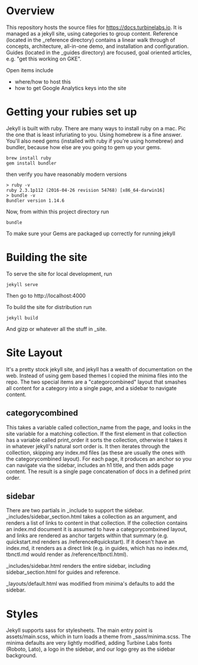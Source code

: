 
[//]: # ( Copyright 2017 Turbine Labs, Inc.                                   )
[//]: # ( you may not use this file except in compliance with the License.    )
[//]: # ( You may obtain a copy of the License at                             )
[//]: # (                                                                     )
[//]: # (     http://www.apache.org/licenses/LICENSE-2.0                      )
[//]: # (                                                                     )
[//]: # ( Unless required by applicable law or agreed to in writing, software )
[//]: # ( distributed under the License is distributed on an "AS IS" BASIS,   )
[//]: # ( WITHOUT WARRANTIES OR CONDITIONS OF ANY KIND, either express or     )
[//]: # ( implied. See the License for the specific language governing        )
[//]: # ( permissions and limitations under the License.                      )

# Overview

This repository hosts the source files for
https://docs.turbinelabs.io. It is managed as a jekyll site, using
categories to group content. Reference (located in the _reference
directory) contains a linear walk through of concepts, architecture,
all-in-one demo, and installation and configuration. Guides (located
in the _guides directory) are focused, goal oriented articles,
e.g. "get this working on GKE". 

Open items include

* where/how to host this
* how to get Google Analytics keys into the site

# Getting your rubies set up

Jekyll is built with ruby. There are many ways to install ruby on a
mac. Pic the one that is least infuriating to you. Using homebrew is a
fine answer. You'll also need gems (installed with ruby if you're
using homebrew) and bundler, because how else are you going to gem
up your gems.

```shell
brew install ruby
gem install bundler
```

then verify you have reasonably modern versions

```shell
> ruby -v
ruby 2.3.1p112 (2016-04-26 revision 54768) [x86_64-darwin16]
> bundle -v
Bundler version 1.14.6
```

Now, from within this project directory run

```shell
bundle
```

To make sure your Gems are packaged up correctly for running jekyll

# Building the site

To serve the site for local development, run

`jekyll serve`

Then go to http://localhost:4000

To build the site for distribution run

`jekyll build`

And gizp or whatever all the stuff in _site.

# Site Layout

It's a pretty stock jekyll site, and jekyll has a wealth of
documentation on the web. Instead of using gem based themes I copied
the minima files into the repo. The two special items are a
"categorcombined" layout that smashes all content for a category into
a single page, and a sidebar to navigate content.

## categorycombined

This takes a variable called collection_name from the page, and looks in
the site variable for a matching collection. If the first element in
that collection has a variable called print_order it sorts the
collection, otherwise it takes it in whatever jekyll's natural sort
order is. It then iterates through the collection, skipping any
index.md files (as these are usually the ones with the
categorycombined layout). For each page, it produces an anchor so you
can navigate via the sidebar, includes an h1 title, and then adds page
content. The result is a single page concatenation of docs in a
defined print order.

## sidebar

There are two partials in _include to support the
sidebar. _includes/sidebar_section.html takes a collection as an argument, and
renders a list of links to content in that collection. If the
collection contains an index.md document it is assumed to have a
categorycombxined layout, and links are rendered as anchor targets
within that summary (e.g. quickstart.md renders as
/reference#quickstart). If it doesn't have an index.md, it renders as
a direct link (e.g. in guides, which has no index.md, tbnctl.md would
render as /reference/tbnctl.html).

_includes/sidebar.html renders the entire sidebar, including
sidebar_section.html for guides and reference.

_layouts/default.html was modified from minima's defaults to add the
sidebar.

# Styles

Jekyll supports sass for stylesheets. The main entry point is
assets/main.scss, which in turn loads a theme from
_sass/minima.scss. The minima defaults are very lightly modified,
adding Turbine Labs fonts (Roboto, Lato), a logo in the sidebar,
and our logo grey as the sidebar background.


